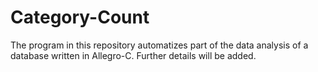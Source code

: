 # Category-Count
The program in this repository automatizes  part of the data analysis of a database written in Allegro-C. Further details will be added.

